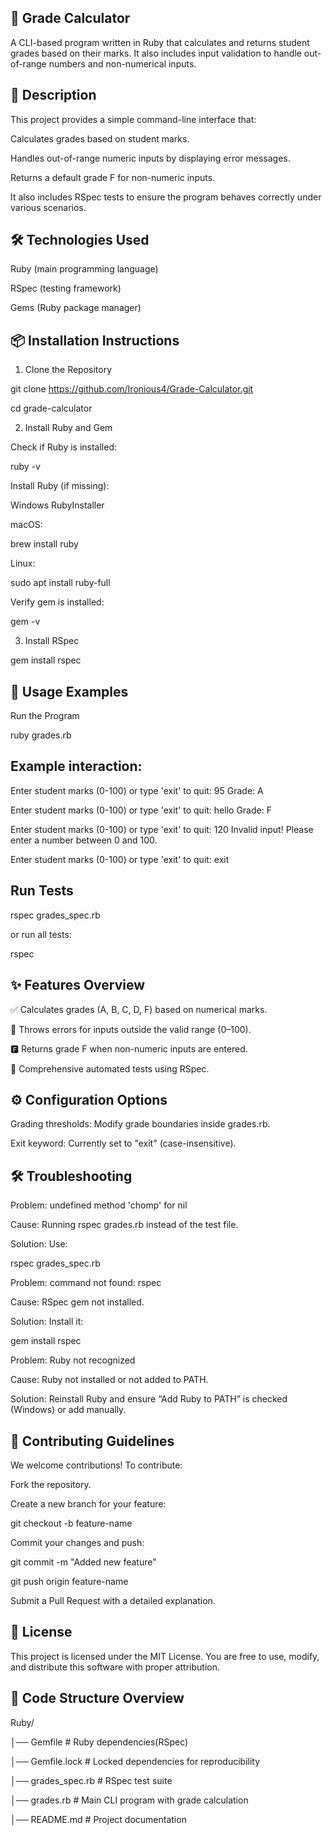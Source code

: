 ## 📘 Grade Calculator
A CLI-based program written in Ruby that calculates and returns student grades based on their marks. It also includes input validation to handle out-of-range numbers and non-numerical inputs.

## 📖 Description
This project provides a simple command-line interface that:

Calculates grades based on student marks.

Handles out-of-range numeric inputs by displaying error messages.

Returns a default grade F for non-numeric inputs.

It also includes RSpec tests to ensure the program behaves correctly under various scenarios.

## 🛠️ Technologies Used
Ruby (main programming language)

RSpec (testing framework)

Gems (Ruby package manager)

## 📦 Installation Instructions

1. Clone the Repository

git clone https://github.com/Ironious4/Grade-Calculator.git

cd grade-calculator


2. Install Ruby and Gem

Check if Ruby is installed:

ruby -v

Install Ruby (if missing):

Windows RubyInstaller

macOS:

brew install ruby

Linux:

sudo apt install ruby-full

Verify gem is installed:

gem -v

3. Install RSpec

gem install rspec


## 🚀 Usage Examples
Run the Program

ruby grades.rb

## Example interaction:
Enter student marks (0-100) or type 'exit' to quit: 95
Grade: A

Enter student marks (0-100) or type 'exit' to quit: hello
Grade: F

Enter student marks (0-100) or type 'exit' to quit: 120
Invalid input! Please enter a number between 0 and 100.

Enter student marks (0-100) or type 'exit' to quit: exit


## Run Tests
rspec grades_spec.rb

or run all tests:

rspec


## ✨ Features Overview
✅ Calculates grades (A, B, C, D, F) based on numerical marks.

🚫 Throws errors for inputs outside the valid range (0–100).

🅵 Returns grade F when non-numeric inputs are entered.

🧪 Comprehensive automated tests using RSpec.

## ⚙️ Configuration Options
Grading thresholds: Modify grade boundaries inside grades.rb.

Exit keyword: Currently set to "exit" (case-insensitive).

## 🛠️ Troubleshooting
Problem: undefined method 'chomp' for nil

Cause: Running rspec grades.rb instead of the test file.

Solution: Use:

rspec grades_spec.rb

Problem: command not found: rspec

Cause: RSpec gem not installed.

Solution: Install it:

gem install rspec

Problem: Ruby not recognized

Cause: Ruby not installed or not added to PATH.

Solution: Reinstall Ruby and ensure “Add Ruby to PATH” is checked (Windows) or add manually.

## 🤝 Contributing Guidelines
We welcome contributions! To contribute:

Fork the repository.

Create a new branch for your feature:

git checkout -b feature-name

Commit your changes and push:

git commit -m "Added new feature"

git push origin feature-name

Submit a Pull Request with a detailed explanation.

## 📜 License
This project is licensed under the MIT License.
You are free to use, modify, and distribute this software with proper attribution.


## 📂 Code Structure Overview
Ruby/

│── Gemfile         # Ruby dependencies(RSpec)     

│── Gemfile.lock     # Locked dependencies for reproducibility

│── grades_spec.rb    # RSpec test suite  

│── grades.rb         # Main CLI program with grade calculation

│── README.md          # Project documentation   